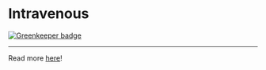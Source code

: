 # Intravenous

[![Greenkeeper badge](https://badges.greenkeeper.io/truongsinh/intravenous.svg)](https://greenkeeper.io/)

***
Read more [here](http://royjacobs.github.com/intravenous)!